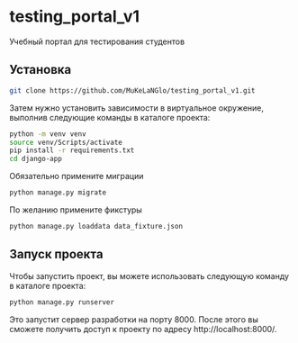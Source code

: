 # testing_portal_v1
Учебный портал для тестирования студентов

## Установка
```sh
git clone https://github.com/MuKeLaNGlo/testing_portal_v1.git
```
Затем нужно установить зависимости в виртуальное окружение, выполнив следующие команды в каталоге проекта:
```sh
python -m venv venv
source venv/Scripts/activate
pip install -r requirements.txt
cd django-app
```
Обязательно примените миграции
```sh
python manage.py migrate
```
По желанию примените фикстуры
```sh
python manage.py loaddata data_fixture.json
```

## Запуск проекта
Чтобы запустить проект, вы можете использовать следующую команду в каталоге проекта:
```sh
python manage.py runserver
```
Это запустит сервер разработки на порту 8000. После этого вы сможете получить доступ к проекту по адресу http://localhost:8000/.
